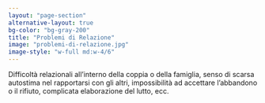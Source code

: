 ```yaml
---
layout: "page-section"
alternative-layout: true
bg-color: "bg-gray-200"
title: "Problemi di Relazione"
image: "problemi-di-relazione.jpg"
image-style: "w-full md:w-4/6"
---
```


Difficoltà relazionali all’interno della coppia o della famiglia, senso di scarsa autostima nel rapportarsi con gli altri, impossibilità ad accettare l’abbandono o il rifiuto, complicata elaborazione del lutto, ecc.
